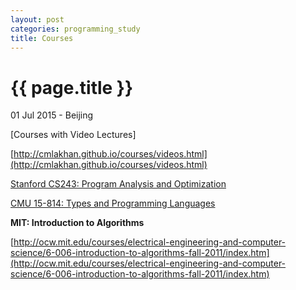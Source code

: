 ```yaml
---
layout: post
categories: programming_study
title: Courses
---
```


{{ page.title }}
================

<p class="meta">01 Jul 2015 - Beijing</p>

[Courses with Video Lectures]

[http://cmlakhan.github.io/courses/videos.html](http://cmlakhan.github.io/courses/videos.html)

[Stanford CS243: Program Analysis and Optimization](http://suif.stanford.edu/~courses/cs243/)

[CMU 15-814: Types and Programming Languages](http://www.cs.cmu.edu/~rwh/courses/typesys/)

**MIT: Introduction to Algorithms**

[http://ocw.mit.edu/courses/electrical-engineering-and-computer-science/6-006-introduction-to-algorithms-fall-2011/index.htm](http://ocw.mit.edu/courses/electrical-engineering-and-computer-science/6-006-introduction-to-algorithms-fall-2011/index.htm)
